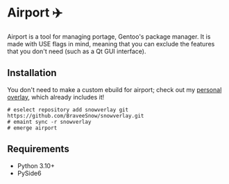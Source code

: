 # Airport ✈️

Airport is a tool for managing portage, Gentoo's package manager. It is made
with USE flags in mind, meaning that you can exclude the features that you
don't need (such as a Qt GUI interface).

## Installation

You don't need to make a custom ebuild for airport; check out my [personal
overlay](https://github.com/BraveeSnow/snowverlay), which already includes it!

```
# eselect repository add snowverlay git https://github.com/BraveeSnow/snowverlay.git
# emaint sync -r snowverlay
# emerge airport
```

## Requirements

- Python 3.10+
- PySide6
